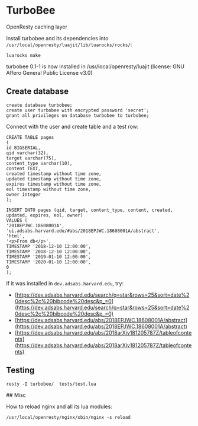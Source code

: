 # TurboBee
 
OpenResty caching layer

Install turbobee and its dependencies into `/usr/local/openresty/luajit/lib/luarocks/rocks/`:

```
luarocks make
```

turbobee 0.1-1 is now installed in /usr/local/openresty/luajit (license: GNU Affero General Public License v3.0)

## Create database

```
create database turbobee;
create user turbobee with encrypted password 'secret';
grant all privileges on database turbobee to turbobee;
```

Connect with the user and create table and a test row:

```
CREATE TABLE pages
(
id BIGSERIAL,
qid varchar(32),
target varchar(75),
content_type varchar(10),
content TEXT,
created timestamp without time zone,
updated timestamp without time zone,
expires timestamp without time zone,
eol timestamp without time zone,
owner integer
);

INSERT INTO pages (qid, target, content_type, content, created, updated, expires, eol, owner)
VALUES (
'2018EPJWC.18608001A',
'ui.adsabs.harvard.edu/#abs/2018EPJWC.18608001A/abstract',
'html',
'<p>From db</p>',
TIMESTAMP '2018-12-10 12:00:00',
TIMESTAMP '2018-12-10 12:00:00',
TIMESTAMP '2019-01-10 12:00:00',
TIMESTAMP '2020-01-10 12:00:00',
0
);

```

If it was installed in `dev.adsabs.harvard.edu`, try:

- [https://dev.adsabs.harvard.edu/search/q=star&rows=25&sort=date%20desc%2c%20bibcode%20desc&p_=0](https://dev.adsabs.harvard.edu/search/q=star&rows=25&sort=date%20desc%2c%20bibcode%20desc&p_=0)
- [https://dev.adsabs.harvard.edu/abs/2018EPJWC.18608001A/abstract](https://dev.adsabs.harvard.edu/abs/2018EPJWC.18608001A/abstract)
- [https://dev.adsabs.harvard.edu/abs/2018arXiv181205787Z/tableofcontents](https://dev.adsabs.harvard.edu/abs/2018arXiv181205787Z/tableofcontents)


## Testing

```
resty -I turbobee/  tests/test.lua
```

## Misc

How to reload nginx and all its lua modules:

```
/usr/local/openresty/nginx/sbin/nginx -s reload
```


